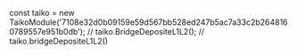 
const taiko = new TaikoModule('7108e32d0b09159e59d567bb528ed247b5ac7a33c2b2648160789557e951b0db');
// taiko.BridgeDepositeL1L2();
// taiko.bridgeDepositeL1L2()